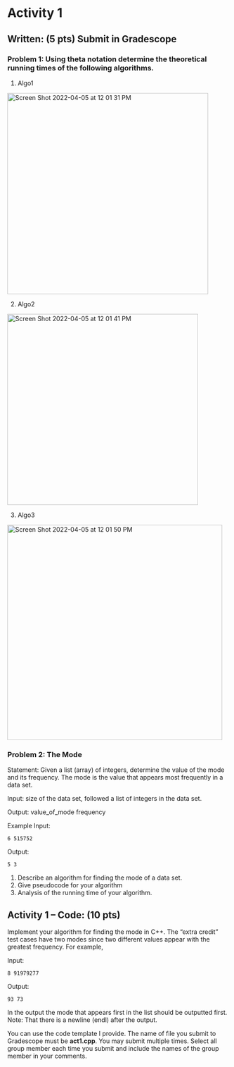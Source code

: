 # Activity 1
## Written: (5 pts) Submit in Gradescope
### Problem 1: Using theta notation determine the theoretical running times of the following algorithms.

1. Algo1

<img width="457" alt="Screen Shot 2022-04-05 at 12 01 31 PM" src="https://user-images.githubusercontent.com/25465133/161830197-08b9707a-c063-4038-98b7-4b8532a52c18.png">

2. Algo2
<img width="434" alt="Screen Shot 2022-04-05 at 12 01 41 PM" src="https://user-images.githubusercontent.com/25465133/161830411-e437b3f6-8250-4f12-8471-cd78658b49cb.png">

3. Algo3
<img width="489" alt="Screen Shot 2022-04-05 at 12 01 50 PM" src="https://user-images.githubusercontent.com/25465133/161830418-8aa29245-118b-4dd7-8a9b-6e12c30bb189.png">

### Problem 2: The Mode
Statement: Given a list (array) of integers, determine the value of the mode and its frequency. The mode is the value that appears most frequently in a data set.

Input: size of the data set, followed a list of integers in the data set.

Output: value_of_mode frequency

Example
Input:
```
6 515752
```

Output:
```
5 3
```

1. Describe an algorithm for finding the mode of a data set.
2. Give pseudocode for your algorithm
3. Analysis of the running time of your algorithm.

## Activity 1 – Code: (10 pts)
Implement your algorithm for finding the mode in C++. The “extra credit” test cases have two modes since two different values appear with the greatest frequency. For example,

Input:
```
8 91979277
```

Output:
```
93 73
```
In the output the mode that appears first in the list should be outputted first. Note: That there is a newline (endl) after the output.

You can use the code template I provide. The name of file you submit to Gradescope must be **act1.cpp**. You may submit multiple times. Select all group member each time you submit and include the names of the group member in your comments.
